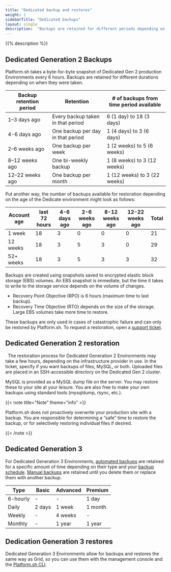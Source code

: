 ```yaml
---
title: "Dedicated backup and restores"
weight: 1
sidebarTitle: "Dedicated backups"
layout: single
description:  "Backups are retained for different periods depending on various factors and whether you’re using a Dedicated Gen 2 or Dedicated Gen 3 Environment. These processes can be either manual or automated."
---
```


{{% description %}}


## Dedicated Generation 2 Backups

Platform.sh takes a byte-for-byte snapshot of Dedicated Gen 2 production Environments every 6 hours. Backups are retained for different durations depending on when they were taken. 

| Backup retention period     | Retention            |  # of backups from time period available |
|----------------|---------------------|--------------------|
| 1–3 days ago          | Every backup taken in that period | 6 (1 day) to 18 (3 days) |  
| 4-6 days ago         | One backup per day in that period  |   1 (4 days) to 3 (6 days) |
| 2–6 weeks ago      | One backup per week | 1 (2 weeks) to 5 (6 weeks) |
| 8–12 weeks ago   | One bi-weekly backup | 1 (8 weeks) to 3 (12 weeks) |    
| 12–22 weeks ago    | One backup per month | 1 (12 weeks) to 3 (22 weeks)  |

Put another way, the number of backups available for restoration depending on the age of the Dedicate environment might look as follows:

|  Account age    | last 72 hours  | 4-6 days ago | 2-6 weeks ago | 8-12 weeks ago | 12-22 weeks ago | Total |
|----------------|---------------|--------------|----------------|-----------------|-------------------|-----|
| 1 week               |         18            |        3             |          0                |            0              |              0                |   21  |
| 12 weeks           |         18            |        3              |            5            |         3                   |               0               |  29  |
| 52+ weeks        |         18            |        3              |            5            |         3                  |           3                    |   32 |

Backups are created using snapshots saved to encrypted elastic block storage (EBS) volumes. An EBS snapshot is immediate, but the time it takes to write to the storage service depends on the volume of changes.

-   Recovery Point Objective (RPO) is 6 hours (maximum time to last backup).
-   Recovery Time Objective (RTO) depends on the size of the storage. Large EBS volumes take more time to restore.

These backups are only used in cases of catastrophic failure and can only be restored by Platform.sh. To request a restoration, open a [support ticket](/learn/overview/get-support.md).

## Dedicated Generation 2 restoration
 
The restoration process for Dedicated Generation 2 Environments may take a few hours, depending on the infrastructure provider in use. In the ticket, specify if you want backups of files, MySQL, or both. Uploaded files are placed in an SSH-accessible directory on the Dedicated Gen 2 cluster. 

MySQL is provided as a MySQL dump file on the server. You may restore these to your site at your leisure. You are also free to make your own backups using standard tools (mysqldump, rsync, etc.).

{{< note title="Note" theme="info" >}}

Platform.sh does not proactively overwrite your production site with a backup. You are responsible for determining a “safe” time to restore the backup, or for selectively restoring individual files if desired.

{{< /note >}} 

## Dedicated Generation 3 

For Dedicated Generation 3 Environments, [automated backups](environments/backup.md#use-automated-backups) are retained for a specific amount of time depending on their type and your [backup schedule](/environments/backup.md#backup-schedule). [Manual backups](/environments/backup.md#create-a-manual-backup) are retained until you delete them or replace them with another backup.

|Type            |Basic                |Advanced         |Premium    |
|----------------|---------------------|-----------------|-----------|
| 6-hourly       | -                   | -               |1 day      |                
| Daily          | 2 days              | 1 week          |1 month    |
| Weekly         | -                   | 4 weeks         |-          |
| Monthly        | -                   | 1 year          |1 year     | 


## Dedication Generation 3 restores

Dedicated Generation 3 Environments allow for backups and restores the same way as Grid, so you can use them with the management console and the [Platform.sh CLI](/administration/cli/_index.md).
